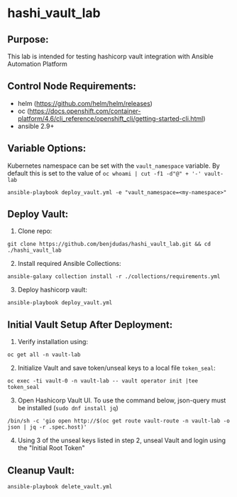 # hashi_vault_lab

**Purpose:**
------
This lab is intended for testing hashicorp vault integration with Ansible Automation Platform

**Control Node Requirements:**
------
- helm (https://github.com/helm/helm/releases)
- oc (https://docs.openshift.com/container-platform/4.6/cli_reference/openshift_cli/getting-started-cli.html)
- ansible 2.9+

**Variable Options:**
------
Kubernetes namespace can be set with the `vault_namespace` variable. By default this is set to the value of `oc whoami | cut -f1 -d"@" + '-' vault-lab`

~~~
ansible-playbook deploy_vault.yml -e "vault_namespace=<my-namespace>"
~~~

**Deploy Vault:**
------
1) Clone repo:
~~~
git clone https://github.com/benjdudas/hashi_vault_lab.git && cd ./hashi_vault_lab
~~~

2) Install required Ansible Collections:
~~~
ansible-galaxy collection install -r ./collections/requirements.yml
~~~

3) Deploy hashicorp vault:
~~~
ansible-playbook deploy_vault.yml
~~~

**Initial Vault Setup After Deployment:**
------
1) Verify installation using: 
~~~
oc get all -n vault-lab
~~~

2) Initialize Vault and save token/unseal keys to a local file `token_seal`:
~~~
oc exec -ti vault-0 -n vault-lab -- vault operator init |tee token_seal
~~~

3) Open Hashicorp Vault UI. To use the command below, json-query must be installed (`sudo dnf install jq`)
~~~
/bin/sh -c 'gio open http://$(oc get route vault-route -n vault-lab -o json | jq -r .spec.host)'
~~~

4) Using 3 of the unseal keys listed in step 2, unseal Vault and login using the "Initial Root Token"

**Cleanup Vault:**
------
~~~
ansible-playbook delete_vault.yml
~~~
